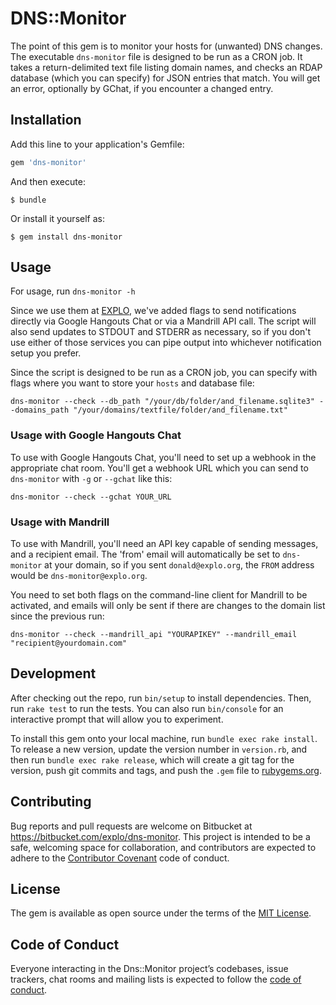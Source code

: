 # DNS::Monitor

The point of this gem is to monitor your hosts for (unwanted) DNS changes. The executable `dns-monitor` file is designed to be run as a CRON job. It takes a return-delimited text file listing domain names, and checks an RDAP database (which you can specify) for JSON entries that match. You will get an error, optionally by GChat, if you encounter a changed entry.



## Installation

Add this line to your application's Gemfile:

```ruby
gem 'dns-monitor'
```

And then execute:

    $ bundle

Or install it yourself as:

    $ gem install dns-monitor



## Usage

For usage, run `dns-monitor -h`

Since we use them at [EXPLO](https://www.explo.org), we've added flags to send notifications directly via Google Hangouts Chat or via a Mandrill API call. The script will also send updates to STDOUT and STDERR as necessary, so if you don't use either of those services you can pipe output into whichever notification setup you prefer.

Since the script is designed to be run as a CRON job, you can specify with flags where you want to store your `hosts` and database file:

    dns-monitor --check --db_path "/your/db/folder/and_filename.sqlite3" --domains_path "/your/domains/textfile/folder/and_filename.txt"

### Usage with Google Hangouts Chat

To use with Google Hangouts Chat, you'll need to set up a webhook in the appropriate chat room. You'll get a webhook URL which you can send to `dns-monitor` with `-g` or `--gchat` like this:

    dns-monitor --check --gchat YOUR_URL

### Usage with Mandrill

To use with Mandrill, you'll need an API key capable of sending messages, and a recipient email. The 'from' email will automatically be set to `dns-monitor` at your domain, so if you sent `donald@explo.org`, the `FROM` address would be `dns-monitor@explo.org`.

You need to set both flags on the command-line client for Mandrill to be activated, and emails will only be sent if there are changes to the domain list since the previous run:

    dns-monitor --check --mandrill_api "YOURAPIKEY" --mandrill_email "recipient@yourdomain.com"



## Development

After checking out the repo, run `bin/setup` to install dependencies. Then, run `rake test` to run the tests. You can also run `bin/console` for an interactive prompt that will allow you to experiment.

To install this gem onto your local machine, run `bundle exec rake install`. To release a new version, update the version number in `version.rb`, and then run `bundle exec rake release`, which will create a git tag for the version, push git commits and tags, and push the `.gem` file to [rubygems.org](https://rubygems.org).



## Contributing

Bug reports and pull requests are welcome on Bitbucket at https://bitbucket.com/explo/dns-monitor. This project is intended to be a safe, welcoming space for collaboration, and contributors are expected to adhere to the [Contributor Covenant](http://contributor-covenant.org) code of conduct.



## License

The gem is available as open source under the terms of the [MIT License](https://opensource.org/licenses/MIT).



## Code of Conduct

Everyone interacting in the Dns::Monitor project’s codebases, issue trackers, chat rooms and mailing lists is expected to follow the [code of conduct](https://github.com/[USERNAME]/dns-monitor/blob/master/CODE_OF_CONDUCT.md).
